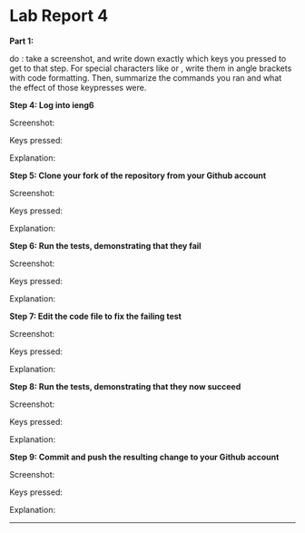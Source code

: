 # Lab Report 4

**Part 1:**

do : take a screenshot, and write down exactly which keys you pressed to get to that step. For special characters like <enter> or <tab>, write them in angle brackets with code formatting. Then, summarize the commands you ran and what the effect of those keypresses were.

**Step 4: Log into ieng6**

Screenshot:

Keys pressed: 

Explanation:


**Step 5: Clone your fork of the repository from your Github account**

Screenshot:

Keys pressed: 

Explanation:


**Step 6: Run the tests, demonstrating that they fail**

Screenshot:

Keys pressed: 

Explanation:


**Step 7: Edit the code file to fix the failing test**

Screenshot:

Keys pressed: 

Explanation:


**Step 8: Run the tests, demonstrating that they now succeed**

Screenshot:

Keys pressed: 

Explanation:


**Step 9: Commit and push the resulting change to your Github account**

Screenshot:

Keys pressed: 

Explanation:

---
